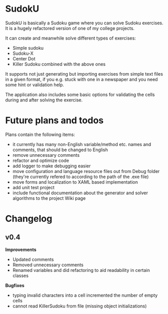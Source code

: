 # SudokU

SudokU is basically a Sudoku game where you can solve Sudoku exercises. It is a hugely refactored version of one of my college projects.

It can create and meanwhile solve different types of exercises:
- Simple sudoku
- Sudoku-X
- Center Dot
- Killer Sudoku combined with the above ones

It supports not just generating but importing exercises from simple text files in a given format, if you e.g. stuck with one in a newspaper and you need some hint or validation help.

The application also includes some basic options for validating the cells during and after solving the exercise.

# Future plans and todos

Plans contain the following items:
- it currently has many non-English variable/method etc. names and comments, that should be changed to English
- remove unnecessary comments
- refactor and optimize code
- add logger to make debugging easier
- move configuration and language resource files out from Debug folder (they're currently refered to according to the path of the .exe file)
- move forms and localization to XAML based implementation
- add unit test project
- include functional documentation about the generator and solver algorithms to the project Wiki page

# Changelog

## v0.4

**Improvements**
- Updated comments
- Removed unnecessary comments
- Renamed variables and did refactoring to aid readability in certain classes

**Bugfixes**
- typing invalid characters into a cell incremented the number of empty cells
- cannot read KillerSudoku from file (missing object initializations)